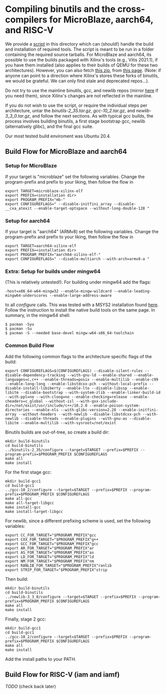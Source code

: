 # Compiling binutils and the cross-compilers for MicroBlaze, aarch64, and RISC-V

We provide a [script](./build.sh) in this directory which can (should!) handle the build and installation of required tools. The script is meant to be run in a folder containing the required source tarballs. For MicroBlaze and aarch64, its possible to use the builds packaged with Xilinx's tools (e.g., Vitis 2021.1), if you have them installed (also applies to their builds of QEMU for these two architectures). However, you can also fetch [this zip](https://www.xilinx.com/bin/public/openDownload?filename=mb-gnu-2021-0623.tar.gz), from [this page](https://www.xilinx.com/products/design-tools/guest-resources.html#2021). (Note: if anyone can point to a direction where Xilinx's stores these forks of binutils, we would be grateful. We can only find stale and deprecated repos...).

Do not try to use the mainline binutils, gcc, and newlib repos (mirror [here](https://github.com/bminor) if you need them), since Xilinx's changes are not reflected in the mainline. 

If you do not wish to use the script, or require the individual steps per architecture, untar the *binutils-2_35.tar.gz*, *gcc-10_2.tar.gz*, and *newlib-3_3_0.tar.gz*, and follow the next sections. As with typical gcc builds, the process involves building binutils, a first stage bootstrap gcc, newlib (alternatively glibc), and the final gcc suite.

Our most tested build enviroment was Ubuntu 20.4.

## Build Flow for MicroBlaze and aarch64

### Setup for MicroBlaze

If your target is "microblaze" set the following variables. Change the program-prefix and prefix to your liking, then follow the flow in 

```
export TARGET=microblaze-xilinx-elf
export PREFIX=<installation dir>
export PROGRAM_PREFIX="mb-"
export CONFIGUREFLAGS=" --disable-initfini_array --disable-__cxa_atexit --enable-target-optspace --without-long-double-128 "
```

### Setup for aarch64

If your target is "aarch64" (ARMv8) set the following variables. Change the program-prefix and prefix to your liking, then follow the flow in 

```
export TARGET=aarch64-xilinx-elf
export PREFIX=<installation dir>
export PROGRAM_PREFIX="aarch64-xilinx-elf-"
export CONFIGUREFLAGS=" --disable-multiarch --with-arch=armv8-a "
```

### Extra: Setup for builds under mingw64

(This is relatively untested!). For building under mingw64 add the flags: 

```
-host=x86_64-w64-mingw32 --enable-mingw-wildcard --enable-leading-mingw64-underscores --enable-large-address-aware
```

to all *configure* calls. This was tested with a MSYS2 installation found [here](https://www.msys2.org/). Follow the instruction to install the native build tools on the same page. In summary, in the mingw64 shell:

```
$ pacman -Syu
$ pacman -Su
$ pacman -S --needed base-devel mingw-w64-x86_64-toolchain
```

### Common Build Flow

Add the following common flags to the architecture specific flags of the build:

```
export CONFIGUREFLAGS=$(CONFIGUREFLAGS) --disable-silent-rules --disable-dependency-tracking --with-gnu-ld --enable-shared --enable-languages=c,c++ --enable-threads=posix --enable-multilib --enable-c99 --enable-long-long --enable-libstdcxx-pch --without-local-prefix --disable-install-libiberty --enable-lto --disable-libssp --enable-libitm --disable-bootstrap --with-system-zlib --enable-linker-build-id --with-ppl=no --with-cloog=no --enable-checking=release --enable-cheaders=c_global --without-isl --with-gxx-include-dir=/not/exist/usr/include/c++/10.2.0 --enable-poison-system-directories --enable-nls --with-glibc-version=2.28 --enable-initfini-array --without-headers --with-newlib --disable-libstdcxx-pch --with-newlib --disable-threads --enable-plugins --with-gnu-as --disable-libitm --enable-multilib --with-sysroot=/not/exist
```

Binutils builds are out-of-tree, so create a build dir:

```
mkdir build-binutils
cd build-binutils
../binutils-2_35/configure --target=$TARGET --prefix=$PREFIX --program-prefix=$PROGRAM_PREFIX $CONFIGUREFLAGS
make all
make install
```

For the first stage gcc:

```
mkdir build-gcc1
cd build-gcc1
../gcc-10_2/configure --target=$TARGET --prefix=$PREFIX --program-prefix=$PROGRAM_PREFIX $CONFIGUREFLAGS
make all-gcc
make all-target-libgcc
make install-gcc
make install-target-libgcc
```

For newlib, since a different prefixing scheme is used, set the following variables:

```
export CC_FOR_TARGET="$PROGRAM_PREFIX"gcc
export CXX_FOR_TARGET="$PROGRAM_PREFIX"g++
export GCC_FOR_TARGET="$PROGRAM_PREFIX"gcc
export AR_FOR_TARGET="$PROGRAM_PREFIX"ar
export AS_FOR_TARGET="$PROGRAM_PREFIX"as
export LD_FOR_TARGET="$PROGRAM_PREFIX"ld
export NM_FOR_TARGET="$PROGRAM_PREFIX"nm
export RANLIB_FOR_TARGET="$PROGRAM_PREFIX"ranlib
export STRIP_FOR_TARGET="$PROGRAM_PREFIX"strip
```

Then build:

```
mkdir build-binutils
cd build-binutils
../newlib-3_3_0/configure --target=$TARGET --prefix=$PREFIX --program-prefix=$PROGRAM_PREFIX $CONFIGUREFLAGS
make all
make install
```

Finally, stage 2 gcc:

```
mkdir build-gcc1
cd build-gcc1
../gcc-10_2/configure --target=$TARGET --prefix=$PREFIX --program-prefix=$PROGRAM_PREFIX $CONFIGUREFLAGS
make all
make install
```

Add the install paths to your PATH.

## Build Flow for RISC-V (iam and iamf)

*TODO* (check back later)


